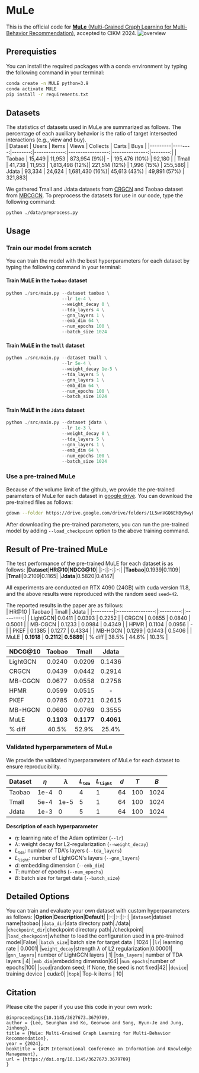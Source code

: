 # MuLe
This is the official code for [**MuLe** (Multi-Grained Graph Learning for Multi-Behavior Recommendation)](https://dl.acm.org/doi/10.1145/3627673.3679709), accepted to CIKM 2024.
![overview](./assets/overview.png)


## Prerequisties
You can install the required packages with a conda environment by typing the following command in your terminal:
```bash
conda create -n MULE python=3.9
conda activate MULE
pip install -r requirements.txt
```


## Datasets
The statistics of datasets used in MuLe are summarized as follows. The percentage of each auxiliary behavior is the ratio of target intersected interactions (e.g., view and buy).   
| Dataset | Users  | Items  | Views       | Collects        | Carts         | Buys   |
|---------|--------:|--------:|-------------:|-----------------:|---------------:|--------:|
| Taobao  | 15,449 | 11,953 | 873,954 (9%)| -               | 195,476 (10%) | 92,180 |
| Tmall   | 41,738 | 11,953 | 1,813,498 (12%)| 221,514 (12%)  | 1,996 (15%)   | 255,586|
| Jdata   | 93,334 | 24,624 | 1,681,430 (16%)| 45,613 (43%)   | 49,891 (57%)  | 321,883|

<!--<img src="./assets/data_statistics.png" width="500px" height="200px" title="data statistics"/>-->

We gathered Tmall and Jdata datasets from [CRGCN](https://github.com/MingshiYan/CRGCN) and Taobao dataset from [MBCGCN](https://github.com/SS-00-SS/MBCGCN).
To preprocess the datasets for use in our code, type the following command:
```
python ./data/preprocess.py
```

## Usage
### Train our model from scratch
You can train the model with the best hyperparameters for each dataset by typing the following command in your terminal:

#### Train MuLE in the `Taobao` dataset
```python
python ./src/main.py --dataset taobao \
                     --lr 1e-4 \
                     --weight_decay 0 \
                     --tda_layers 4 \
                     --gnn_layers 1 \
                     --emb_dim 64 \
                     --num_epochs 100 \
                     --batch_size 1024
```

#### Train MuLE in the `Tmall` dataset
```python
python ./src/main.py --dataset tmall \
                     --lr 5e-4 \
                     --weight_decay 1e-5 \
                     --tda_layers 5 \
                     --gnn_layers 1 \
                     --emb_dim 64 \
                     --num_epochs 100 \
                     --batch_size 1024
```

#### Train MuLE in the `Jdata` dataset
```python
python ./src/main.py --dataset jdata \
                     --lr 1e-3 \
                     --weight_decay 0 \
                     --tda_layers 5 \
                     --gnn_layers 1 \
                     --emb_dim 64 \
                     --num_epochs 100 \
                     --batch_size 1024
```

### Use a pre-trained MuLe
Because of the volume limit of the github, we provide the pre-trained parameters of MuLe for each dataset in [google drive](https://drive.google.com/drive/folders/1L5wnVGQ6EhBy9wyPJTOxsU9JD7zIIvrc?usp=sharing). 
You can download the pre-trained files as follows:
```bash
gdown --folder https://drive.google.com/drive/folders/1L5wnVGQ6EhBy9wyPJTOxsU9JD7zIIvrc 
```
After downloading the pre-trained parameters, you can run the pre-trained model by adding `--load_checkpoint` option to the above training command.


## Result of Pre-trained MuLe
The test performance of the pre-trained MuLE for each dataset is as follows:
|**Dataset**|**HR@10**|**NDCG@10**|
|:-:|:-:|:-:|
|**Taobao**|0.1939|0.1109|
|**Tmall**|0.2109|0.1165|
|**Jdata**|0.5820|0.4147|

All experiments are conducted on RTX 4090 (24GB) with cuda version 11.8, and the above results were reproduced with the random seed `seed=42`.

The reported results in the paper are as follows:  
| HR@10   | Taobao           | Tmall     | Jdata     |
|---------|:----------------:|:---------:|:---------:|
| LightGCN| 0.0411           | 0.0393    | 0.2252    |
| CRGCN   | 0.0855           | 0.0840    | 0.5001    |
| MB-CGCN | 0.1233           | 0.0984    | 0.4349    |
| HPMR    | 0.1104           | 0.0956    | -         |
| PKEF    | 0.1385           | 0.1277    | 0.4334    |
| MB-HGCN | 0.1299           | 0.1443    | 0.5406    |
| MuLE    | **0.1918**       | **0.2112**| **0.5889**|
| % diff  | 38.5%            | 44.6%     | 10.3%     |

| NDCG@10 | Taobao          | Tmall     | Jdata     |
|---------|:---------------:|:---------:|:---------:|
| LightGCN| 0.0240          | 0.0209    | 0.1436    |
| CRGCN   | 0.0439          | 0.0442    | 0.2914    |
| MB-CGCN | 0.0677          | 0.0558    | 0.2758    |
| HPMR    | 0.0599          | 0.0515    | -         |
| PKEF    | 0.0785          | 0.0721    | 0.2615    |
| MB-HGCN | 0.0690          | 0.0769    | 0.3555    |
| MuLE    | **0.1103**      | **0.1177**| **0.4061**|
| % diff  | 40.5%           | 52.9%     | 25.4%     |


### Validated hyperparameters of MuLe
We provide the validated hyperparameters of MuLe for each dataset to ensure reproducibility.

|Dataset| $\eta$ | $\lambda$ | $L_{\texttt{tda}}$ | $L_{\texttt{light}}$ | $d$ | $T$ | $B$
|-------|-------|-------|-------|-------|-------|-------|-------|
|Taobao| 1e-4 | 0 | 4 | 1 | 64 | 100 | 1024 |
|Tmall| 5e-4 | 1e-5 | 5 | 1 | 64 | 100 | 1024 |
|Jdata| 1e-3 | 0 | 5 | 1 | 64 | 100 | 1024 |

**Description of each hyperparameter**
* $\eta$: learning rate of the Adam optimizer (`--lr`)
* $\lambda$: weight decay for L2-regularization (`--weight_decay`)
* $L_{\texttt{tda}}$: number of TDA's layers (`--tda_layers`)
* $L_{\texttt{light}}$: number of LightGCN's layers (`--gnn_layers`)
* $d$: embedding dimension (`--emb_dim`)
* $T$: number of epochs (`--num_epochs`)
* $B$: batch size for target data (`--batch_size`)


## Detailed Options
You can train and evaluate your own dataset with custom hyperparameters as follows:
|**Option**|**Description**|**Default**|
|:-:|:-:|:-:|
|`dataset`|dataset name|taobao|
|`data_dir`|data directory path|./data|
|`checkpoint_dir`|checkpoint directory path|./checkpoint|
|`load_checkpoint`|whether to load the configuration used in a pre-trained model|False|
|`batch_size`| batch size for target data | 1024 |
|`lr`| learning rate | 0.0001|
|`weight_decay`|strength $\lambda$ of L2 regularization|0.00001|
|`gnn_layers`| number of LightGCN layers | 1|
|`tda_layers`| number of TDA layers | 4|
|`emb_dim`|embedding dimension|64|
|`num_epochs`|number of epochs|100|
|`seed`|random seed; If None, the seed is not fixed|42|
|`device`| training device | cuda:0|
|`topk`| Top-k items | 10|

## Citation
Please cite the paper if you use this code in your own work:
```
@inproceedings{10.1145/3627673.3679709,
author = {Lee, Seunghan and Ko, Geonwoo and Song, Hyun-Je and Jung, Jinhong},
title = {MuLe: Multi-Grained Graph Learning for Multi-Behavior Recommendation},
year = {2024},
booktitle = {ACM International Conference on Information and Knowledge Management},
url = {https://doi.org/10.1145/3627673.3679709}
}
```
